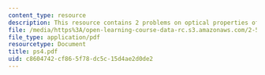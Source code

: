 ```yaml
---
content_type: resource
description: This resource contains 2 problems on optical properties of gold and nanoparticles.
file: /media/https%3A/open-learning-course-data-rc.s3.amazonaws.com/2-58j-radiative-transfer-spring-2006/c8604742cf865f78dc5c15d4ae2d0de2_ps4.pdf
file_type: application/pdf
resourcetype: Document
title: ps4.pdf
uid: c8604742-cf86-5f78-dc5c-15d4ae2d0de2
---
```


